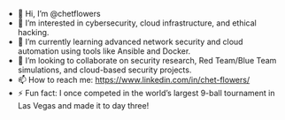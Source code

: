 - 👋 Hi, I’m @chetflowers  
- 👀 I’m interested in cybersecurity, cloud infrastructure, and ethical hacking.  
- 🌱 I’m currently learning advanced network security and cloud automation using tools like Ansible and Docker.  
- 💞️ I’m looking to collaborate on security research, Red Team/Blue Team simulations, and cloud-based security projects.  
- 📫 How to reach me: https://www.linkedin.com/in/chet-flowers/
- ⚡ Fun fact: I once competed in the world’s largest 9-ball tournament in Las Vegas and made it to day three!

<!---
chetflowers/chetflowers is a ✨ special ✨ repository because its `README.md` (this file) appears on your GitHub profile.
You can click the Preview link to take a look at your changes.
--->
